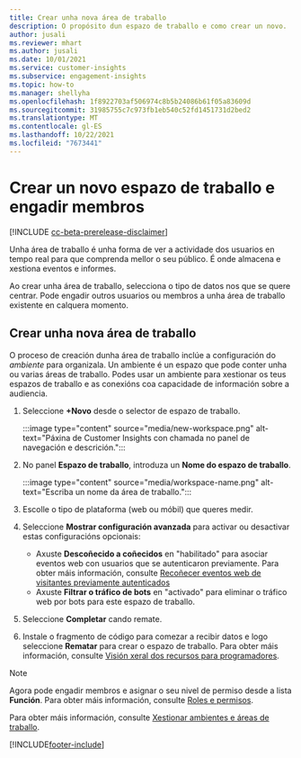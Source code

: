 ```yaml
---
title: Crear unha nova área de traballo
description: O propósito dun espazo de traballo e como crear un novo.
author: jusali
ms.reviewer: mhart
ms.author: jusali
ms.date: 10/01/2021
ms.service: customer-insights
ms.subservice: engagement-insights
ms.topic: how-to
ms.manager: shellyha
ms.openlocfilehash: 1f8922703af506974c8b5b24086b61f05a83609d
ms.sourcegitcommit: 31985755c7c973fb1eb540c52fd1451731d2bed2
ms.translationtype: MT
ms.contentlocale: gl-ES
ms.lasthandoff: 10/22/2021
ms.locfileid: "7673441"
---
```

# <a name="create-a-new-workspace-and-add-members"></a>Crear un novo espazo de traballo e engadir membros

[!INCLUDE [cc-beta-prerelease-disclaimer](includes/cc-beta-prerelease-disclaimer.md)]

Unha área de traballo é unha forma de ver a actividade dos usuarios en tempo real para que comprenda mellor o seu público. É onde almacena e xestiona eventos e informes.

Ao crear unha área de traballo, selecciona o tipo de datos nos que se quere centrar. Pode engadir outros usuarios ou membros a unha área de traballo existente en calquera momento. 

## <a name="create-a-new-workspace"></a>Crear unha nova área de traballo

O proceso de creación dunha área de traballo inclúe a configuración do *ambiente* para organizala. Un ambiente é un espazo que pode conter unha ou varias áreas de traballo. Podes usar un ambiente para xestionar os teus espazos de traballo e as conexións coa capacidade de información sobre a audiencia.

1. Seleccione **+Novo** desde o selector de espazo de traballo.

   :::image type="content" source="media/new-workspace.png" alt-text="Páxina de Customer Insights con chamada no panel de navegación e descrición.":::

1. No panel **Espazo de traballo**, introduza un **Nome do espazo de traballo**.

   :::image type="content" source="media/workspace-name.png" alt-text="Escriba un nome da área de traballo.":::

1. Escolle o tipo de plataforma (web ou móbil) que queres medir.

1. Seleccione **Mostrar configuración avanzada** para activar ou desactivar estas configuracións opcionais:

   - Axuste **Descoñecido a coñecidos** en "habilitado" para asociar eventos web con usuarios que se autenticaron previamente. Para obter máis información, consulte [Recoñecer eventos web de visitantes previamente autenticados](unknown-to-known.md)
   - Axuste **Filtrar o tráfico de bots** en "activado" para eliminar o tráfico web por bots para este espazo de traballo. 

1. Seleccione **Completar** cando remate. 

1. Instale o fragmento de código para comezar a recibir datos e logo seleccione **Rematar** para crear o espazo de traballo. Para obter máis información, consulte [Visión xeral dos recursos para programadores](developer-resources.md).

> [!NOTE]
> Agora pode engadir membros e asignar o seu nivel de permiso desde a lista **Función**. Para obter máis información, consulte [Roles e permisos](user-roles.md). 

Para obter máis información, consulte [Xestionar ambientes e áreas de traballo](manage-environments-workspaces.md).


[!INCLUDE[footer-include](../includes/footer-banner.md)]

